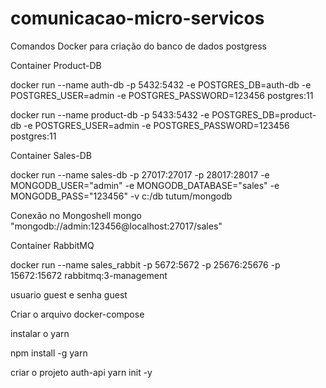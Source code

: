 # comunicacao-micro-servicos

Comandos Docker para criação do banco de dados postgress

Container Product-DB

docker run --name auth-db -p 5432:5432 -e POSTGRES_DB=auth-db -e POSTGRES_USER=admin -e POSTGRES_PASSWORD=123456 postgres:11

docker run --name product-db -p 5433:5432 -e POSTGRES_DB=product-db -e POSTGRES_USER=admin -e POSTGRES_PASSWORD=123456 postgres:11

Container Sales-DB

docker run --name sales-db -p 27017:27017 -p 28017:28017 -e MONGODB_USER="admin" -e MONGODB_DATABASE="sales" -e MONGODB_PASS="123456" -v  c:/db tutum/mongodb

Conexão no Mongoshell
mongo "mongodb://admin:123456@localhost:27017/sales"

Container RabbitMQ

docker run --name sales_rabbit -p 5672:5672 -p 25676:25676 -p 15672:15672 rabbitmq:3-management

usuario guest e senha guest 

Criar o arquivo docker-compose

instalar o yarn

npm install -g yarn

criar o projeto auth-api 
   yarn init -y

